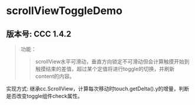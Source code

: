 # scrollViewToggleDemo
## 版本号: CCC 1.4.2
  
>功能：  
>>scrollView水平可滑动，垂直方向锁定不可滑动但会计算触摸开始到触摸结束的差值，超过某个定值将进行toggle的切换，并刷新content的内容。 
    
实现方式: 继承cc.ScrollView，计算每次移动时touch.getDelta().y的增量，判断是否改变toggle组件check属性。  

